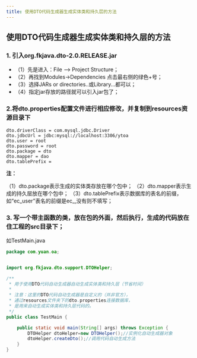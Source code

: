 ```yaml
---
title: 使用DTO代码生成器生成实体类和持久层的方法
---
```


## 使用DTO代码生成器生成实体类和持久层的方法

### 1. 引入org.fkjava.dto-2.0.RELEASE.jar 
 - （1）先是进入：File –> Project Structure；
 - （2）再找到Modules->Dependencies
点击最右侧的绿色+号；
 - （3）选择JARs or directories..或Library...都可以；
 - （4）指定jar存放的路径就可以引入jar包了；

### 2.将dto.properties配置文件进行相应修改，并复制到resources资源目录下
```
dto.driverClass = com.mysql.jdbc.Driver
dto.jdbcUrl = jdbc:mysql://localhost:3306/ytoa
dto.user = root
dto.password = root
dto.package = dto
dto.mapper = dao
dto.tablePrefix =
```
**注：**

（1）dto.package表示生成的实体类存放在哪个包中；
（2）dto.mapper表示生成的持久层放在哪个包中；
（3）dto.tablePrefix表示数据库的表名的前缀，如“ec_user”表名的前缀是ec_,没有则不填写；

### 3. 写一个带主函数的类，放在包的外面，然后执行，生成的代码放在住工程的src目录下；
如TestMain.java
```java
package com.yuan.oa;


import org.fkjava.dto.support.DTOHelper;

/**
 * 用于使用DTO代码自动生成器自动生成实体类和持久层（节省时间）
 *
 * 注意：这里的DTO代码自动生成器是自定义的（并非官方），
 * 通过resources文件夹下的dto.properties连接数据库，
 * 是用来自动生成实体类和持久层代码的。
 */
public class TestMain {

    public static void main(String[] args) throws Exception {
        DTOHelper dtoHelper=new DTOHelper();//实例化自动生成器对象
        dtoHelper.createDto();//调用代码自动生成方法
    }
}
```

 



